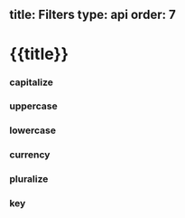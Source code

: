 title: Filters
type: api
order: 7
---

# {{title}}

### capitalize
### uppercase
### lowercase
### currency
### pluralize
### key